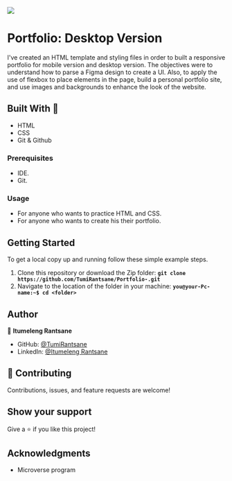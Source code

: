 ![](https://img.shields.io/badge/Microverse-blueviolet) 

# Portfolio: Desktop Version

I've created an HTML template and styling files in order to built a responsive portfolio for mobile version and desktop version. The objectives were to understand how to parse a Figma design to create a UI. Also, to apply the use of flexbox to place elements in the page, build a personal portfolio site, and use images and backgrounds to enhance the look of the website.

## Built With 🔨

- HTML
- CSS
- Git & Github

### Prerequisites

- IDE.
- Git.

### Usage

- For anyone who wants to practice HTML and CSS.
- For anyone who wants to create his their portfolio.

## Getting Started
To get a local copy up and running follow these simple example steps.

1. Clone this repository or download the Zip folder:
**``git clone https://github.com/TumiRantsane/Portfolio-.git``**
2. Navigate to the location of the folder in your machine:
**``you@your-Pc-name:~$ cd <folder>``**

## Author

👤 **Itumeleng Rantsane**

- GitHub: [@TumiRantsane](https://github.com/TumiRantsane)
- LinkedIn: [@Itumeleng Rantsane](https://www.linkedin.com/in/itumeleng-rantsane-552a44244/)

## 🤝 Contributing

Contributions, issues, and feature requests are welcome!

## Show your support

Give a ⭐️ if you like this project!

## Acknowledgments

- Microverse program
